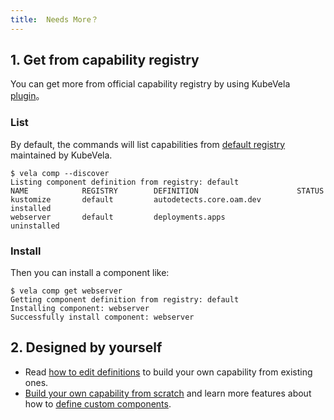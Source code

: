 ```yaml
---
title:  Needs More？
---
```


## 1. Get from capability registry

You can get more from official capability registry by using KubeVela [plugin](../../kubectlplugin)。

### List

By default, the commands will list capabilities from [default registry](https://registry.kubevela.net) maintained by KubeVela.

```shell
$ vela comp --discover
Listing component definition from registry: default
NAME            REGISTRY        DEFINITION                      STATUS     
kustomize       default         autodetects.core.oam.dev        installed  
webserver       default         deployments.apps                uninstalled
```

### Install

Then you can install a component like:

```shell
$ vela comp get webserver
Getting component definition from registry: default
Installing component: webserver
Successfully install component: webserver
```

## 2. Designed by yourself

* Read [how to edit definitions](../../platform-engineers/cue/definition-edit) to build your own capability from existing ones.
* [Build your own capability from scratch](../../platform-engineers/cue/advanced)
  and learn more features about how to [define custom components](../../platform-engineers/components/custom-component).